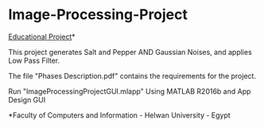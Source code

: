 # Image-Processing-Project

[Educational Project](FCIH-Egypt)*

This project generates Salt and Pepper AND Gaussian Noises, and applies Low Pass Filter.

The file "Phases Description.pdf" contains the requirements for the project.

Run "ImageProcessingProjectGUI.mlapp" Using MATLAB R2016b and App Design GUI

*Faculty of Computers and Information - Helwan University - Egypt
